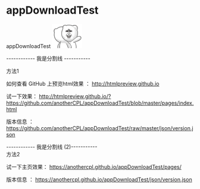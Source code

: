 # appDownloadTest
appDownloadTest
 ![image](https://github.com/anotherCPL/images/blob/master/20141127104914.gif?raw=true)


------------   我是分割线 -----------

方法1

如何查看 GitHub 上预览html效果 ： http://htmlpreview.github.io

试一下效果： http://htmlpreview.github.io/?https://github.com/anotherCPL/appDownloadTest/blob/master/pages/index.html

版本信息 ： https://github.com/anotherCPL/appDownloadTest/raw/master/json/version.json

------------   我是分割线 (2)-----------  
方法2

试一下主页效果：  https://anothercpl.github.io/appDownloadTest/pages/

版本信息 ：  https://anothercpl.github.io/appDownloadTest/json/version.json
